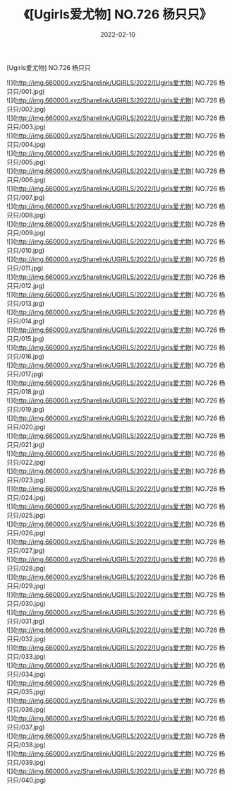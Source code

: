 ﻿---
layout: post
title:  《[Ugirls爱尤物] NO.726 杨只只》
date:   2022-02-10
img: http://img.660000.xyz/Sharelink/UGIRLS/2022/[Ugirls爱尤物] NO.726 杨只只/000.jpg
categories: [美女, 清纯, 唯美]
---

[Ugirls爱尤物] NO.726 杨只只

 ![](http://img.660000.xyz/Sharelink/UGIRLS/2022/[Ugirls爱尤物] NO.726 杨只只/001.jpg) <br>![](http://img.660000.xyz/Sharelink/UGIRLS/2022/[Ugirls爱尤物] NO.726 杨只只/002.jpg) <br>![](http://img.660000.xyz/Sharelink/UGIRLS/2022/[Ugirls爱尤物] NO.726 杨只只/003.jpg) <br>![](http://img.660000.xyz/Sharelink/UGIRLS/2022/[Ugirls爱尤物] NO.726 杨只只/004.jpg) <br>![](http://img.660000.xyz/Sharelink/UGIRLS/2022/[Ugirls爱尤物] NO.726 杨只只/005.jpg) <br>![](http://img.660000.xyz/Sharelink/UGIRLS/2022/[Ugirls爱尤物] NO.726 杨只只/006.jpg) <br>![](http://img.660000.xyz/Sharelink/UGIRLS/2022/[Ugirls爱尤物] NO.726 杨只只/007.jpg) <br>![](http://img.660000.xyz/Sharelink/UGIRLS/2022/[Ugirls爱尤物] NO.726 杨只只/008.jpg) <br>![](http://img.660000.xyz/Sharelink/UGIRLS/2022/[Ugirls爱尤物] NO.726 杨只只/009.jpg) <br>![](http://img.660000.xyz/Sharelink/UGIRLS/2022/[Ugirls爱尤物] NO.726 杨只只/010.jpg) <br>![](http://img.660000.xyz/Sharelink/UGIRLS/2022/[Ugirls爱尤物] NO.726 杨只只/011.jpg) <br>![](http://img.660000.xyz/Sharelink/UGIRLS/2022/[Ugirls爱尤物] NO.726 杨只只/012.jpg) <br>![](http://img.660000.xyz/Sharelink/UGIRLS/2022/[Ugirls爱尤物] NO.726 杨只只/013.jpg) <br>![](http://img.660000.xyz/Sharelink/UGIRLS/2022/[Ugirls爱尤物] NO.726 杨只只/014.jpg) <br>![](http://img.660000.xyz/Sharelink/UGIRLS/2022/[Ugirls爱尤物] NO.726 杨只只/015.jpg) <br>![](http://img.660000.xyz/Sharelink/UGIRLS/2022/[Ugirls爱尤物] NO.726 杨只只/016.jpg) <br>![](http://img.660000.xyz/Sharelink/UGIRLS/2022/[Ugirls爱尤物] NO.726 杨只只/017.jpg) <br>![](http://img.660000.xyz/Sharelink/UGIRLS/2022/[Ugirls爱尤物] NO.726 杨只只/018.jpg) <br>![](http://img.660000.xyz/Sharelink/UGIRLS/2022/[Ugirls爱尤物] NO.726 杨只只/019.jpg) <br>![](http://img.660000.xyz/Sharelink/UGIRLS/2022/[Ugirls爱尤物] NO.726 杨只只/020.jpg) <br>![](http://img.660000.xyz/Sharelink/UGIRLS/2022/[Ugirls爱尤物] NO.726 杨只只/021.jpg) <br>![](http://img.660000.xyz/Sharelink/UGIRLS/2022/[Ugirls爱尤物] NO.726 杨只只/022.jpg) <br>![](http://img.660000.xyz/Sharelink/UGIRLS/2022/[Ugirls爱尤物] NO.726 杨只只/023.jpg) <br>![](http://img.660000.xyz/Sharelink/UGIRLS/2022/[Ugirls爱尤物] NO.726 杨只只/024.jpg) <br>![](http://img.660000.xyz/Sharelink/UGIRLS/2022/[Ugirls爱尤物] NO.726 杨只只/025.jpg) <br>![](http://img.660000.xyz/Sharelink/UGIRLS/2022/[Ugirls爱尤物] NO.726 杨只只/026.jpg) <br>![](http://img.660000.xyz/Sharelink/UGIRLS/2022/[Ugirls爱尤物] NO.726 杨只只/027.jpg) <br>![](http://img.660000.xyz/Sharelink/UGIRLS/2022/[Ugirls爱尤物] NO.726 杨只只/028.jpg) <br>![](http://img.660000.xyz/Sharelink/UGIRLS/2022/[Ugirls爱尤物] NO.726 杨只只/029.jpg) <br>![](http://img.660000.xyz/Sharelink/UGIRLS/2022/[Ugirls爱尤物] NO.726 杨只只/030.jpg) <br>![](http://img.660000.xyz/Sharelink/UGIRLS/2022/[Ugirls爱尤物] NO.726 杨只只/031.jpg) <br>![](http://img.660000.xyz/Sharelink/UGIRLS/2022/[Ugirls爱尤物] NO.726 杨只只/032.jpg) <br>![](http://img.660000.xyz/Sharelink/UGIRLS/2022/[Ugirls爱尤物] NO.726 杨只只/033.jpg) <br>![](http://img.660000.xyz/Sharelink/UGIRLS/2022/[Ugirls爱尤物] NO.726 杨只只/034.jpg) <br>![](http://img.660000.xyz/Sharelink/UGIRLS/2022/[Ugirls爱尤物] NO.726 杨只只/035.jpg) <br>![](http://img.660000.xyz/Sharelink/UGIRLS/2022/[Ugirls爱尤物] NO.726 杨只只/036.jpg) <br>![](http://img.660000.xyz/Sharelink/UGIRLS/2022/[Ugirls爱尤物] NO.726 杨只只/037.jpg) <br>![](http://img.660000.xyz/Sharelink/UGIRLS/2022/[Ugirls爱尤物] NO.726 杨只只/038.jpg) <br>![](http://img.660000.xyz/Sharelink/UGIRLS/2022/[Ugirls爱尤物] NO.726 杨只只/039.jpg) <br>![](http://img.660000.xyz/Sharelink/UGIRLS/2022/[Ugirls爱尤物] NO.726 杨只只/040.jpg) <br>